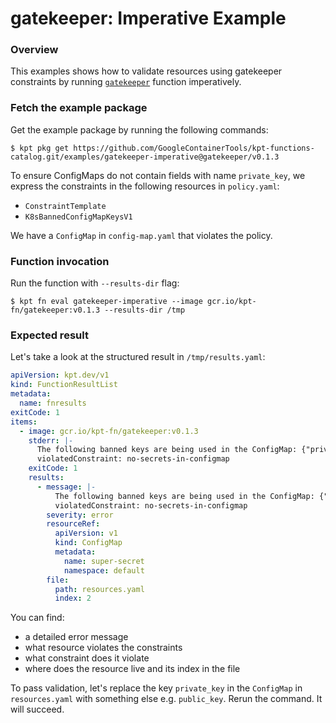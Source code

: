 # gatekeeper: Imperative Example

### Overview

This examples shows how to validate resources using gatekeeper constraints by
running [`gatekeeper`] function imperatively.

### Fetch the example package

Get the example package by running the following commands:

```shell
$ kpt pkg get https://github.com/GoogleContainerTools/kpt-functions-catalog.git/examples/gatekeeper-imperative@gatekeeper/v0.1.3
```

To ensure ConfigMaps do not contain fields with name `private_key`, we express
the constraints in the following resources in `policy.yaml`:

- `ConstraintTemplate`
- `K8sBannedConfigMapKeysV1`

We have a `ConfigMap` in `config-map.yaml` that violates the policy.

### Function invocation

Run the function with `--results-dir` flag:

```shell
$ kpt fn eval gatekeeper-imperative --image gcr.io/kpt-fn/gatekeeper:v0.1.3 --results-dir /tmp
```

### Expected result

Let's take a look at the structured result in `/tmp/results.yaml`:

```yaml
apiVersion: kpt.dev/v1
kind: FunctionResultList
metadata:
  name: fnresults
exitCode: 1
items:
  - image: gcr.io/kpt-fn/gatekeeper:v0.1.3
    stderr: |-
      The following banned keys are being used in the ConfigMap: {"private_key"}
      violatedConstraint: no-secrets-in-configmap
    exitCode: 1
    results:
      - message: |-
          The following banned keys are being used in the ConfigMap: {"private_key"}
          violatedConstraint: no-secrets-in-configmap
        severity: error
        resourceRef:
          apiVersion: v1
          kind: ConfigMap
          metadata:
            name: super-secret
            namespace: default
        file:
          path: resources.yaml
          index: 2
```

You can find:

- a detailed error message
- what resource violates the constraints
- what constraint does it violate
- where does the resource live and its index in the file

To pass validation, let's replace the key `private_key` in the `ConfigMap` in
`resources.yaml` with something else e.g. `public_key`. Rerun the command. It
will succeed.

[`gatekeeper`]: https://catalog.kpt.dev/gatekeeper/v0.1/
